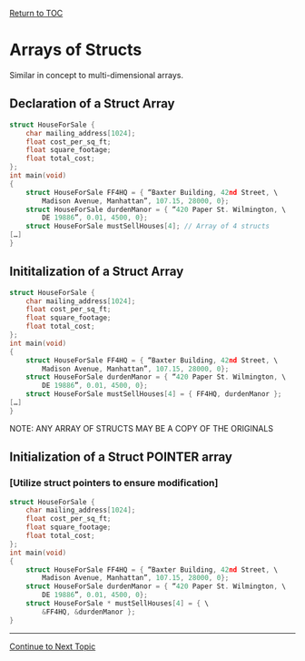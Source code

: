 <a href="https://github.com/CyberTrainingUSAF/05-C-Programming/blob/master/00-Table-of-Contents.md" rel="Return to TOC"> Return to TOC </a>

# Arrays of Structs

Similar in concept to multi-dimensional arrays.

## Declaration of a Struct Array
```c
struct HouseForSale {
    char mailing_address[1024];
    float cost_per_sq_ft;
    float square_footage;
    float total_cost;
};
int main(void)
{
    struct HouseForSale FF4HQ = { “Baxter Building, 42nd Street, \
        Madison Avenue, Manhattan”, 107.15, 28000, 0};
    struct HouseForSale durdenManor = { “420 Paper St. Wilmington, \
        DE 19886”, 0.01, 4500, 0};
    struct HouseForSale mustSellHouses[4]; // Array of 4 structs
[…]
}
```

## Inititalization of a Struct Array
```c
struct HouseForSale {
    char mailing_address[1024];
    float cost_per_sq_ft;
    float square_footage;
    float total_cost;
};
int main(void)
{
    struct HouseForSale FF4HQ = { “Baxter Building, 42nd Street, \
        Madison Avenue, Manhattan”, 107.15, 28000, 0};
    struct HouseForSale durdenManor = { “420 Paper St. Wilmington, \
        DE 19886”, 0.01, 4500, 0};
    struct HouseForSale mustSellHouses[4] = { FF4HQ, durdenManor }; 
[…]
}
```
NOTE: ANY ARRAY OF STRUCTS MAY BE A COPY OF THE ORIGINALS

## Initialization of a Struct POINTER array

### [Utilize struct pointers to ensure modification]
```c
struct HouseForSale {
    char mailing_address[1024];
    float cost_per_sq_ft;
    float square_footage;
    float total_cost;
};
int main(void)
{
    struct HouseForSale FF4HQ = { “Baxter Building, 42nd Street, \
        Madison Avenue, Manhattan”, 107.15, 28000, 0};
    struct HouseForSale durdenManor = { “420 Paper St. Wilmington, \
        DE 19886”, 0.01, 4500, 0};
    struct HouseForSale * mustSellHouses[4] = { \
        &FF4HQ, &durdenManor }; 
}
```

---
<a href="https://github.com/CyberTrainingUSAF/05-C-Programming/blob/master/14_Structs/04_struct_visualization.md" rel="Continue to Next Topic"> Continue to Next Topic </a>
